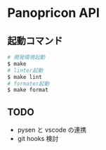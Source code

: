 # Panopricon API

## 起動コマンド

```bash
# 開発環境起動
$ make
# linter起動
$ make lint
# formater起動
$ make format
```

## TODO

- pysen と vscode の連携
- git hooks 検討
